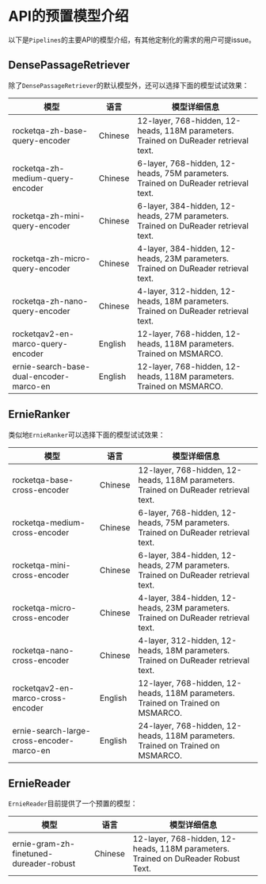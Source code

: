 # API的预置模型介绍

以下是`Pipelines`的主要API的模型介绍，有其他定制化的需求的用户可提issue。

## DensePassageRetriever

除了`DensePassageRetriever`的默认模型外，还可以选择下面的模型试试效果：

| 模型  | 语言 | 模型详细信息 |
| -------- | -------- | -------- |
| rocketqa-zh-base-query-encoder     | Chinese     | 12-layer, 768-hidden, 12-heads, 118M parameters. Trained on DuReader retrieval text.     |
| rocketqa-zh-medium-query-encoder     | Chinese     | 6-layer, 768-hidden, 12-heads, 75M parameters. Trained on DuReader retrieval text.     |
| rocketqa-zh-mini-query-encoder     | Chinese     | 6-layer, 384-hidden, 12-heads, 27M parameters. Trained on DuReader retrieval text.     |
| rocketqa-zh-micro-query-encoder    | Chinese     | 4-layer, 384-hidden, 12-heads, 23M parameters. Trained on DuReader retrieval text.     |
| rocketqa-zh-nano-query-encoder     | Chinese     | 4-layer, 312-hidden, 12-heads, 18M parameters. Trained on DuReader retrieval text.     |
| rocketqav2-en-marco-query-encoder    | English     | 12-layer, 768-hidden, 12-heads, 118M parameters. Trained on MSMARCO.     |
| ernie-search-base-dual-encoder-marco-en    | English     | 12-layer, 768-hidden, 12-heads, 118M parameters. Trained on MSMARCO.     |

## ErnieRanker

类似地`ErnieRanker`可以选择下面的模型试试效果：

| 模型  | 语言 | 模型详细信息 |
| -------- | -------- | -------- |
| rocketqa-base-cross-encoder     | Chinese     | 12-layer, 768-hidden, 12-heads, 118M parameters. Trained on DuReader retrieval text.     |
| rocketqa-medium-cross-encoder     | Chinese     | 6-layer, 768-hidden, 12-heads, 75M parameters. Trained on DuReader retrieval text.     |
| rocketqa-mini-cross-encoder    | Chinese     | 6-layer, 384-hidden, 12-heads, 27M parameters. Trained on DuReader retrieval text.     |
| rocketqa-micro-cross-encoder     | Chinese     | 4-layer, 384-hidden, 12-heads, 23M parameters. Trained on DuReader retrieval text.     |
| rocketqa-nano-cross-encoder    | Chinese     | 4-layer, 312-hidden, 12-heads, 18M parameters. Trained on DuReader retrieval text.    |
| rocketqav2-en-marco-cross-encoder    | English     | 12-layer, 768-hidden, 12-heads, 118M parameters. Trained on Trained on MSMARCO.    |
| ernie-search-large-cross-encoder-marco-en    | English     | 24-layer, 768-hidden, 12-heads, 118M parameters. Trained on Trained on MSMARCO.    |

## ErnieReader

`ErnieReader`目前提供了一个预置的模型：

| 模型  | 语言 | 模型详细信息 |
| -------- | -------- | -------- |
| ernie-gram-zh-finetuned-dureader-robust     | Chinese     | 12-layer, 768-hidden, 12-heads, 118M parameters. Trained on DuReader Robust Text.     |
